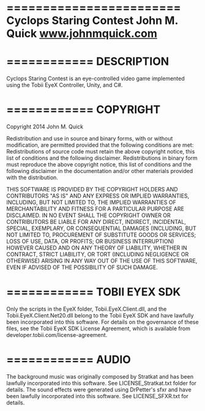 ========================
Cyclops Staring Contest
John M. Quick
www.johnmquick.com
========================

============
DESCRIPTION
============

Cyclops Staring Contest is an eye-controlled video game implemented using the Tobii EyeX Controller, Unity, and C#.

============
COPYRIGHT
============

Copyright 2014 John M. Quick

Redistribution and use in source and binary forms, with or without modification, are permitted provided that the following conditions are met:
Redistributions of source code must retain the above copyright notice, this list of conditions and the following disclaimer.
Redistributions in binary form must reproduce the above copyright notice, this list of conditions and the following disclaimer in the documentation and/or other materials provided with the distribution.

THIS SOFTWARE IS PROVIDED BY THE COPYRIGHT HOLDERS AND CONTRIBUTORS "AS IS" AND ANY EXPRESS OR IMPLIED WARRANTIES, INCLUDING, BUT NOT LIMITED TO, THE IMPLIED WARRANTIES OF MERCHANTABILITY AND FITNESS FOR A PARTICULAR PURPOSE ARE DISCLAIMED. IN NO EVENT SHALL THE COPYRIGHT OWNER OR CONTRIBUTORS BE LIABLE FOR ANY DIRECT, INDIRECT, INCIDENTAL, SPECIAL, EXEMPLARY, OR CONSEQUENTIAL DAMAGES (INCLUDING, BUT NOT LIMITED TO, PROCUREMENT OF SUBSTITUTE GOODS OR SERVICES; LOSS OF USE, DATA, OR PROFITS; OR BUSINESS INTERRUPTION) HOWEVER CAUSED AND ON ANY THEORY OF LIABILITY, WHETHER IN CONTRACT, STRICT LIABILITY, OR TORT (INCLUDING NEGLIGENCE OR OTHERWISE) ARISING IN ANY WAY OUT OF THE USE OF THIS SOFTWARE, EVEN IF ADVISED OF THE POSSIBILITY OF SUCH DAMAGE.

============
TOBII EYEX SDK
============

Only the scripts in the EyeX folder, Tobii.EyeX.Client.dll, and the Tobii.EyeX.Client.Net20.dll belong to the Tobii EyeX SDK and have lawfully been incorporated into this software. For details on the governance of these files, see the Tobii EyeX SDK License Agreement, which is available from developer.tobii.com/license-agreement.

============
AUDIO
============

The background music was originally composed by Stratkat and has been lawfully incorporated into this software. See LICENSE_Stratkat.txt folder for details.
The sound effects were generated using DrPetter's sfxr and have been lawfully incorporated into this software. See LICENSE_SFXR.txt for details.
